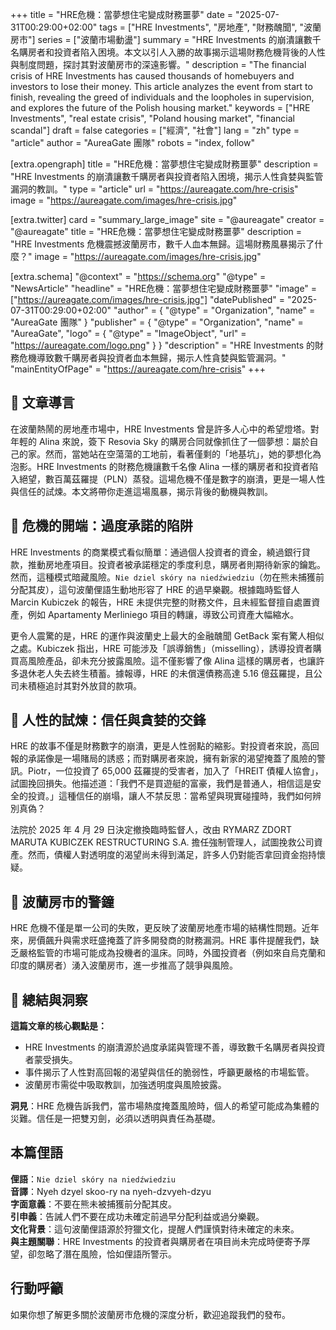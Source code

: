 +++
title = "HRE危機：當夢想住宅變成財務噩夢"
date = "2025-07-31T00:29:00+02:00"
tags = ["HRE Investments", "房地產", "財務醜聞", "波蘭房市"]
series = ["波蘭市場動盪"]
summary = "HRE Investments 的崩潰讓數千名購房者和投資者陷入困境。本文以引人入勝的故事揭示這場財務危機背後的人性與制度問題，探討其對波蘭房市的深遠影響。"
description = "The financial crisis of HRE Investments has caused thousands of homebuyers and investors to lose their money. This article analyzes the event from start to finish, revealing the greed of individuals and the loopholes in supervision, and explores the future of the Polish housing market."
keywords = ["HRE Investments", "real estate crisis", "Poland housing market", "financial scandal"]
draft = false
categories = ["經濟", "社會"]
lang = "zh"
type = "article"
author = "AureaGate 團隊"
robots = "index, follow"

[extra.opengraph]
title = "HRE危機：當夢想住宅變成財務噩夢"
description = "HRE Investments 的崩潰讓數千購房者與投資者陷入困境，揭示人性貪婪與監管漏洞的教訓。"
type = "article"
url = "https://aureagate.com/hre-crisis"
image = "https://aureagate.com/images/hre-crisis.jpg"

[extra.twitter]
card = "summary_large_image"
site = "@aureagate"
creator = "@aureagate"
title = "HRE危機：當夢想住宅變成財務噩夢"
description = "HRE Investments 危機震撼波蘭房市，數千人血本無歸。這場財務風暴揭示了什麼？"
image = "https://aureagate.com/images/hre-crisis.jpg"

[extra.schema]
"@context" = "https://schema.org"
"@type" = "NewsArticle"
"headline" = "HRE危機：當夢想住宅變成財務噩夢"
"image" = ["https://aureagate.com/images/hre-crisis.jpg"]
"datePublished" = "2025-07-31T00:29:00+02:00"
"author" = { "@type" = "Organization", "name" = "AureaGate 團隊" }
"publisher" = { "@type" = "Organization", "name" = "AureaGate", "logo" = { "@type" = "ImageObject", "url" = "https://aureagate.com/logo.png" } }
"description" = "HRE Investments 的財務危機導致數千購房者與投資者血本無歸，揭示人性貪婪與監管漏洞。"
"mainEntityOfPage" = "https://aureagate.com/hre-crisis"
+++


## 🧭 文章導言

在波蘭熱鬧的房地產市場中，HRE Investments 曾是許多人心中的希望燈塔。對年輕的 Alina 來說，簽下 Resovia Sky 的購房合同就像抓住了一個夢想：屬於自己的家。然而，當她站在空蕩蕩的工地前，看著僅剩的「地基坑」，她的夢想化為泡影。HRE Investments 的財務危機讓數千名像 Alina 一樣的購房者和投資者陷入絕望，數百萬茲羅提（PLN）蒸發。這場危機不僅是數字的崩潰，更是一場人性與信任的試煉。本文將帶你走進這場風暴，揭示背後的動機與教訓。

## 📌 危機的開端：過度承諾的陷阱

HRE Investments 的商業模式看似簡單：通過個人投資者的資金，繞過銀行貸款，推動房地產項目。投資者被承諾穩定的季度利息，購房者則期待新家的鑰匙。然而，這種模式暗藏風險。`Nie dziel skóry na niedźwiedziu`（勿在熊未捕獲前分配其皮），這句波蘭俚語生動地形容了 HRE 的過早樂觀。根據臨時監督人 Marcin Kubiczek 的報告，HRE 未提供完整的財務文件，且未經監督擅自處置資產，例如 Apartamenty Merliniego 項目的轉讓，導致公司資產大幅縮水。

更令人震驚的是，HRE 的運作與波蘭史上最大的金融醜聞 GetBack 案有驚人相似之處。Kubiczek 指出，HRE 可能涉及「誤導銷售」（misselling），誘導投資者購買高風險產品，卻未充分披露風險。這不僅影響了像 Alina 這樣的購房者，也讓許多退休老人失去終生積蓄。據報導，HRE 的未償還債務高達 5.16 億茲羅提，且公司未積極追討其對外放貸的款項。

## 📌 人性的試煉：信任與貪婪的交鋒

HRE 的故事不僅是財務數字的崩潰，更是人性弱點的縮影。對投資者來說，高回報的承諾像是一場賭局的誘惑；而對購房者來說，擁有新家的渴望掩蓋了風險的警訊。Piotr，一位投資了 65,000 茲羅提的受害者，加入了「HREIT 債權人協會」，試圖挽回損失。他描述道：「我們不是買遊艇的富豪，我們是普通人，相信這是安全的投資。」這種信任的崩塌，讓人不禁反思：當希望與現實碰撞時，我們如何辨別真偽？

法院於 2025 年 4 月 29 日決定撤換臨時監督人，改由 RYMARZ ZDORT MARUTA KUBICZEK RESTRUCTURING S.A. 擔任強制管理人，試圖挽救公司資產。然而，債權人對透明度的渴望尚未得到滿足，許多人仍對能否拿回資金抱持懷疑。

## 📌 波蘭房市的警鐘

HRE 危機不僅是單一公司的失敗，更反映了波蘭房地產市場的結構性問題。近年來，房價飆升與需求旺盛掩蓋了許多開發商的財務漏洞。HRE 事件提醒我們，缺乏嚴格監管的市場可能成為投機者的溫床。同時，外國投資者（例如來自烏克蘭和印度的購房者）湧入波蘭房市，進一步推高了競爭與風險。
## 💬 總結與洞察

**這篇文章的核心觀點是：**

- HRE Investments 的崩潰源於過度承諾與管理不善，導致數千名購房者與投資者蒙受損失。
- 事件揭示了人性對高回報的渴望與信任的脆弱性，呼籲更嚴格的市場監管。
- 波蘭房市需從中吸取教訓，加強透明度與風險披露。

**洞見**：HRE 危機告訴我們，當市場熱度掩蓋風險時，個人的希望可能成為集體的災難。信任是一把雙刃劍，必須以透明與責任為基礎。

## 本篇俚語

**俚語**：`Nie dziel skóry na niedźwiedziu`  
**音譯**：Nyeh dzyel skoo-ry na nyeh-dzvyeh-dzyu  
**字面意義**：不要在熊未被捕獲前分配其皮。  
**引申義**：告誡人們不要在成功未確定前過早分配利益或過分樂觀。  
**文化背景**：這句波蘭俚語源於狩獵文化，提醒人們謹慎對待未確定的未來。  
**與主題關聯**：HRE Investments 的投資者與購房者在項目尚未完成時便寄予厚望，卻忽略了潛在風險，恰如俚語所警示。

## 行動呼籲

如果你想了解更多關於波蘭房市危機的深度分析，歡迎追蹤我們的發布。